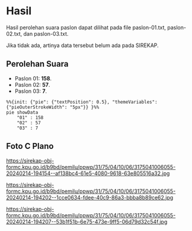 # Hasil

Hasil perolehan suara paslon dapat dilihat pada file paslon-01.txt, paslon-02.txt, dan paslon-03.txt.

Jika tidak ada, artinya data tersebut belum ada pada SIREKAP.

## Perolehan Suara

 * Paslon 01: **158**.
 * Paslon 02: **57**.
 * Paslon 03: **7**.

```mermaid
%%{init: {"pie": {"textPosition": 0.5}, "themeVariables": {"pieOuterStrokeWidth": "5px"}} }%%
pie showData
    "01" : 158
    "02" : 57
    "03" : 7
```
## Foto C Plano

https://sirekap-obj-formc.kpu.go.id/b9bd/pemilu/ppwp/31/75/04/10/06/3175041006055-20240214-194154--af138bc4-61e5-4080-9618-63e805516a32.jpg

https://sirekap-obj-formc.kpu.go.id/b9bd/pemilu/ppwp/31/75/04/10/06/3175041006055-20240214-194202--1cce0634-fdee-40c9-86a3-bbba8b89ce62.jpg

https://sirekap-obj-formc.kpu.go.id/b9bd/pemilu/ppwp/31/75/04/10/06/3175041006055-20240214-194207--53b1f51b-6e75-473e-9ff5-06d79d32c54f.jpg

